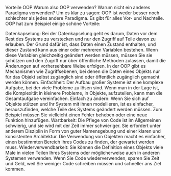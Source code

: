 Vorteile OOP
Warum also OOP verwenden? Warum nicht ein anderes Paradigma verwenden? Um es klar zu sagen: OOP ist weder besser noch
schlechter als jedes andere Paradigma. Es gibt für alles Vor- und Nachteile. OOP hat zum Beispiel einige schöne
Vorteile:

Datenkapselung: Bei der Datenkapselung geht es darum, Daten vor dem Rest des Systems zu verstecken und nur den Zugriff
auf Teile davon zu erlauben. Der Grund dafür ist, dass Daten einen Zustand enthalten, und dieser Zustand kann aus einer
oder mehreren Variablen bestehen. Wenn diese Variablen gleichzeitig geändert werden müssen, müssen Sie sie schützen und
den Zugriff nur über öffentliche Methoden zulassen, damit die Änderungen auf vorhersehbare Weise erfolgen. In der OOP
gibt es Mechanismen wie Zugriffsebenen, bei denen die Daten eines Objekts nur für das Objekt selbst zugänglich sind oder
öffentlich zugänglich gemacht werden können.
Einfachheit: Der Aufbau großer Systeme ist eine komplexe Aufgabe, bei der viele Probleme zu lösen sind. Wenn man in der
Lage ist, die Komplexität in kleinere Probleme, in Objekte, aufzuteilen, kann man die Gesamtaufgabe vereinfachen.
Einfach zu ändern: Wenn Sie sich auf Objekte stützen und Ihr System mit ihnen modellieren, ist es einfacher,
herauszufinden, welche Teile des Systems geändert werden müssen. Zum Beispiel müssen Sie vielleicht einen Fehler beheben
oder eine neue Funktion hinzufügen.
Wartbarkeit: Die Pflege von Code ist im Allgemeinen schwierig, und sie wird mit der Zeit immer schwieriger. Sie
erfordert unter anderem Disziplin in Form von guter Namensgebung und einer klaren und konsistenten Architektur. Die
Verwendung von Objekten macht es einfacher, einen bestimmten Bereich Ihres Codes zu finden, der gewartet werden muss.
Wiederverwendbarkeit: Sie können die Definition eines Objekts viele Male in vielen Teilen Ihres Systems oder
möglicherweise auch in anderen Systemen verwenden. Wenn Sie Code wiederverwenden, sparen Sie Zeit und Geld, weil Sie
weniger Code schreiben müssen und schneller ans Ziel kommen.